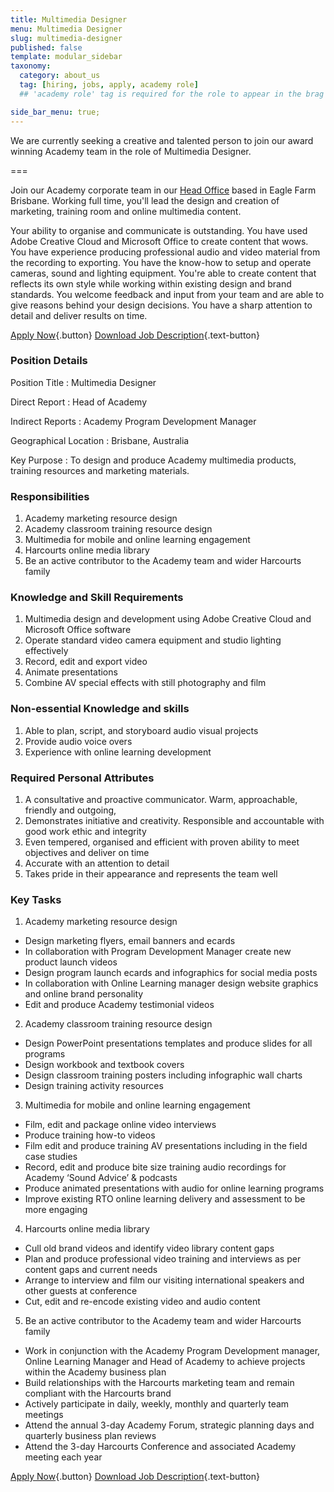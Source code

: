 ```yaml
---
title: Multimedia Designer
menu: Multimedia Designer
slug: multimedia-designer
published: false
template: modular_sidebar
taxonomy:
  category: about_us
  tag: [hiring, jobs, apply, academy role]
  ## 'academy role' tag is required for the role to appear in the brag section of the home page.

side_bar_menu: true;
---
```


We are currently seeking a creative and talented person to join our award winning Academy team in the role of Multimedia Designer.

===

Join our Academy corporate team in our [Head Office](/about-us/contact-us/locations/queensland) based in Eagle Farm Brisbane. Working full time, you'll lead the design and creation of marketing, training room and online multimedia content.

Your ability to organise and communicate is outstanding. You have used Adobe Creative Cloud and Microsoft Office to create content that wows. You have experience producing professional audio and video material from the recording to exporting. You have the know-how to setup and operate cameras, sound and lighting equipment. You're able to create content that reflects its own style while working within existing design and brand standards. You welcome feedback and input from your team and are able to give reasons behind your design decisions. You have a sharp attention to detail and deliver results on time.

[Apply Now](https://www.seek.com.au/Job/32153398){.button} [<i class='fa fa-file-pdf-o'></i> Download Job Description](Academy%20Multimedia%20Designer%20-%20Job%20Description.pdf){.text-button}

### Position Details
Position Title
: Multimedia Designer

Direct Report
: Head of Academy

Indirect Reports
: Academy Program Development Manager

Geographical Location
: Brisbane, Australia

Key Purpose
: To design and produce Academy multimedia products, training resources and marketing materials.

### Responsibilities
1. Academy marketing resource design
2. Academy classroom training resource design
3. Multimedia for mobile and online learning engagement
4. Harcourts online media library
5. Be an active contributor to the Academy team and wider Harcourts family


### Knowledge and Skill Requirements
1. Multimedia design and development using Adobe Creative Cloud and Microsoft Office software
2. Operate standard video camera equipment and studio lighting effectively
3. Record, edit and export video
4. Animate presentations
5. Combine AV special effects with still photography and film


### Non-essential Knowledge and skills
1. Able to plan, script, and storyboard audio visual projects
2. Provide audio voice overs
3. Experience with online learning development


### Required Personal Attributes
1. A consultative and proactive communicator. Warm, approachable, friendly and outgoing,
2. Demonstrates initiative and creativity. Responsible and accountable with good work ethic and integrity
3. Even tempered, organised and efficient with proven ability to meet objectives and deliver on time
4. Accurate with an attention to detail
5. Takes pride in their appearance and represents the team well


### Key Tasks
1. Academy marketing resource design
  - Design marketing flyers, email banners and ecards
  - In collaboration with Program Development Manager create new product launch videos
  - Design program launch ecards and infographics for social media posts
  - In collaboration with Online Learning manager design website graphics and online brand personality
  - Edit and produce Academy testimonial videos
2. Academy classroom training resource design
  - Design PowerPoint presentations templates and produce slides for all programs
  - Design workbook and textbook covers
  - Design classroom training posters including infographic wall charts
  - Design training activity resources
3. Multimedia for mobile and online learning engagement
  - Film, edit and package online video interviews
  - Produce training how-to videos
  - Film edit and produce training AV presentations including in the field case studies
  - Record, edit and produce bite size training audio recordings for Academy ‘Sound Advice’ &amp; podcasts
  - Produce animated presentations with audio for online learning programs
  - Improve existing RTO online learning delivery and assessment to be more engaging
4. Harcourts online media library
  - Cull old brand videos and identify video library content gaps
  - Plan and produce professional video training and interviews as per content gaps and current needs
  - Arrange to interview and film our visiting international speakers and other guests at conference
  - Cut, edit and re-encode existing video and audio content
5. Be an active contributor to the Academy team and wider Harcourts family
  - Work in conjunction with the Academy Program Development manager, Online Learning Manager and Head of Academy to achieve projects within the Academy business plan
  - Build relationships with the Harcourts marketing team and remain compliant with the Harcourts brand
  - Actively participate in daily, weekly, monthly and quarterly team meetings
  - Attend the annual 3-day Academy Forum, strategic planning days and quarterly business plan reviews
  - Attend the 3-day Harcourts Conference and associated Academy meeting each year


[Apply Now](https://www.seek.com.au/Job/32153398){.button} [<i class='fa fa-file-pdf-o'></i> Download Job Description](Academy%20Multimedia%20Designer%20-%20Job%20Description.pdf){.text-button}
